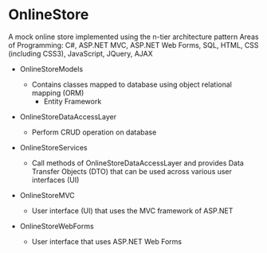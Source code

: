 # OnlineStore

A mock online store implemented using the n-tier architecture pattern
Areas of Programming: C#, ASP.NET MVC, ASP.NET Web Forms, SQL, HTML, CSS (including CSS3), JavaScript, JQuery, AJAX

- OnlineStoreModels
  - Contains classes mapped to database using object relational mapping (ORM)
    - Entity Framework

- OnlineStoreDataAccessLayer
  - Perform CRUD operation on database
  
- OnlineStoreServices
  - Call methods of OnlineStoreDataAccessLayer and provides Data Transfer Objects (DTO) that can be used across various user interfaces (UI)
  
- OnlineStoreMVC
  - User interface (UI) that uses the MVC framework of ASP.NET
  
- OnlineStoreWebForms
  - User interface that uses ASP.NET Web Forms
